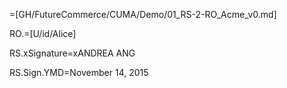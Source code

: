 =[GH/FutureCommerce/CUMA/Demo/01_RS-2-RO_Acme_v0.md]

RO.=[U/id/Alice]

RS.xSignature=xANDREA ANG

RS.Sign.YMD=November 14, 2015
